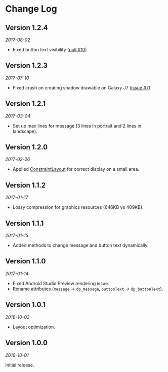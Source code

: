 Change Log
==========


## Version 1.2.4

_2017-08-02_

 * Fixed button text visibility ([pull #10](https://github.com/JetradarMobile/desertplaceholder/pull/10)).  


## Version 1.2.3

_2017-07-10_

 * Fixed crash on creating shadow drawable on Galaxy J7 ([issue #7](https://github.com/JetradarMobile/desertplaceholder/issues/7)).  


## Version 1.2.1

_2017-03-04_

 * Set up max lines for message (3 lines in portrait and 2 lines in landscape).


## Version 1.2.0

_2017-02-26_

 * Applied [ConstraintLayout](https://developer.android.com/reference/android/support/constraint/ConstraintLayout.html) for correct display on a small area.


## Version 1.1.2

_2017-01-17_

 * Lossy compression for graphics resources (646KB vs 409KB).


## Version 1.1.1

_2017-01-15_

 * Added methods to change message and button text dynamically.


## Version 1.1.0

_2017-01-14_

 * Fixed Android Studio Preview rendering issue.
 * Rename attributes (`message` -> `dp_message`, `buttonText` -> `dp_buttonText`).


## Version 1.0.1

_2016-10-03_

 * Layout optimization.


## Version 1.0.0

_2016-10-01_

Initial release.
